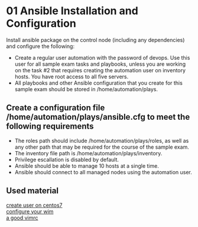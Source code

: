 # 01 Ansible Installation and Configuration

Install ansible package on the control node (including any dependencies) and configure the following:

- Create a regular user automation with the password of devops. Use this user for all sample exam tasks and playbooks, unless you are working on the task #2 that requires creating the automation user on inventory hosts. You have root access to all five servers.
- All playbooks and other Ansible configuration that you create for this sample exam should be stored in /home/automation/plays.

## Create a configuration file /home/automation/plays/ansible.cfg to meet the following requirements

- The roles path should include /home/automation/plays/roles, as well as any other path that may be required for the course of the sample exam.
- The inventory file path is /home/automation/plays/inventory.
- Privilege escallation is disabled by default.
- Ansible should be able to manage 10 hosts at a single time.
- Ansible should connect to all managed nodes using the automation user.

## Used material

[create user on centos7](https://www.digitalocean.com/community/tutorials/how-to-add-and-delete-users-on-a-centos-7-server)\
[configure your wim](https://link.medium.com/RqfQgHgKlbb)\
[a good vimrc](https://dougblack.io/words/a-good-vimrc.html)
